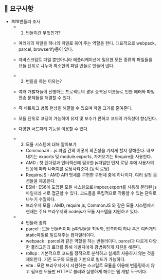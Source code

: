 ## 📣 요구사항

- ###번들러 조사
  - 1. 번들이란 무엇인가? 
  - 여러개의 파일을 하나의 파일로 묶어 주는 역할을 한다. 대표적으로 webpack, parcel, browserify등이 있다.
  - 자바스크립트 파일 뿐만아니라 애플리케이션에 필요한 모든 종류의 파일들을 묘듈 단위로 나누어 최소한의 파일 번들로 만들어 낸다.
  
  - 2. 번들을 하는 이유는?
  - 여러 개발자들이 진행하는 프로젝트의 경우 중복된 이름들로 인한 에러와 파일 전송 문제들을 해결할 수 있다.
  - 즉 네트워크 병목 현상을 해결할 수 있으며 파일 크기를 줄여준다.
  - 모듈 단위로 코딩이 가능하여 유지 및 보수가 편하고 코드의 가독성이 향상된다.
  - 다양한 서드파티 기능을 이용할 수 있다.

  - 3. 모듈 시스템에 대해 알아보기
    - CommonJS : .js 파일 간의 어떻게 의존성을 가지게 할지 정해준다. 내보내기는 exports 및 module.exports, 가져오기는 Require를 사용한다.
    - AMD : 첫 렌더링과 인터렉션에 필요한 js파일만 먼저 로딩 후에 사용자의 반응에 따라 나머지를 로딩시켜준다.(동적 로딩)
    - RequireJS : AMD API 명세를 구현한 구현체 중에 하나이다. 여러 설정 옵션들을 제공한다.
    - ESM : ES6에 도입된 모듈 시스템으로 impoer,export를 사용해 분리된 js 파일끼리 서로 접근할 수 있다. 코드들을 독립적으로 작동할 수 있는 단위로 나누기 수월하다.
    - 브라우저 모듈 : AMD, require.js, CommonJS 와 같은 모듈 시스템에서 현재는 주요 브라우저와 nodejs가 모듈 시스템을 지원하고 있다.

  - 4. 번들러 종류
    - parcel : 모듈 번들러이며 js파일들을 최적화, 압축하여 하나 혹은 여러개의 static파일로 빌드해주는 컴파일러이다.
    - webpack : parcel과 같은 역할을 하는 번들러이다. parcel과 다르게 다양한 플러그인과 로더를 통해 개발자에게 광범위하게 지원을 해준다.
    - rollup : 기본적으로 코드를 정적으로 분석하고 실제로 사용하지 않는 것을 제외한다. 기존 도구와 모듈을 기반으로 빌드가 가능하다.
    - vite : 모던 브라우저에서 지원하는 스크립트 모듈을 이용해 번들링하지 않고 필요한 모듈만 HTTP로 불러와 실행하게 해주는 웹 개발 도구이다.
